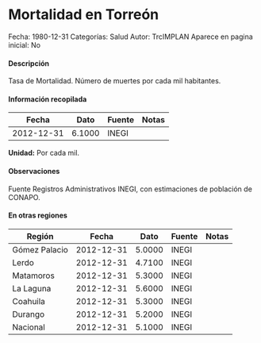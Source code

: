 Mortalidad en Torreón
=====

Fecha: 1980-12-31
Categorías: Salud
Autor: TrcIMPLAN
Aparece en pagina inicial: No

#### Descripción

Tasa de Mortalidad. Número de muertes por cada mil habitantes.

#### Información recopilada

<table class="table table-hover table-bordered matriz">
<thead>
<tr>
<th>Fecha</th>
<th>Dato</th>
<th>Fuente</th>
<th>Notas</th>
</tr>
</thead>
<tbody>
<tr>
<td>2012-12-31</td>
<td class="derecha">6.1000</td>
<td>INEGI</td>
<td></td>
</tr>
</tbody>
</table>

<b>Unidad:</b> Por cada mil.

#### Observaciones

Fuente Registros Administrativos INEGI, con estimaciones de población de CONAPO.


#### En otras regiones

<table class="table table-hover table-bordered matriz">
<thead>
<tr>
<th>Región</th>
<th>Fecha</th>
<th>Dato</th>
<th>Fuente</th>
<th>Notas</th>
</tr>
</thead>
<tbody>
<tr>
<td>Gómez Palacio</td>
<td>2012-12-31</td>
<td class="derecha">5.0000</td>
<td>INEGI</td>
<td></td>
</tr>
<tr>
<td>Lerdo</td>
<td>2012-12-31</td>
<td class="derecha">4.7100</td>
<td>INEGI</td>
<td></td>
</tr>
<tr>
<td>Matamoros</td>
<td>2012-12-31</td>
<td class="derecha">5.3000</td>
<td>INEGI</td>
<td></td>
</tr>
<tr>
<td>La Laguna</td>
<td>2012-12-31</td>
<td class="derecha">5.6000</td>
<td>INEGI</td>
<td></td>
</tr>
<tr>
<td>Coahuila</td>
<td>2012-12-31</td>
<td class="derecha">5.3000</td>
<td>INEGI</td>
<td></td>
</tr>
<tr>
<td>Durango</td>
<td>2012-12-31</td>
<td class="derecha">5.2000</td>
<td>INEGI</td>
<td></td>
</tr>
<tr>
<td>Nacional</td>
<td>2012-12-31</td>
<td class="derecha">5.1000</td>
<td>INEGI</td>
<td></td>
</tr>
</tbody>
</table>

